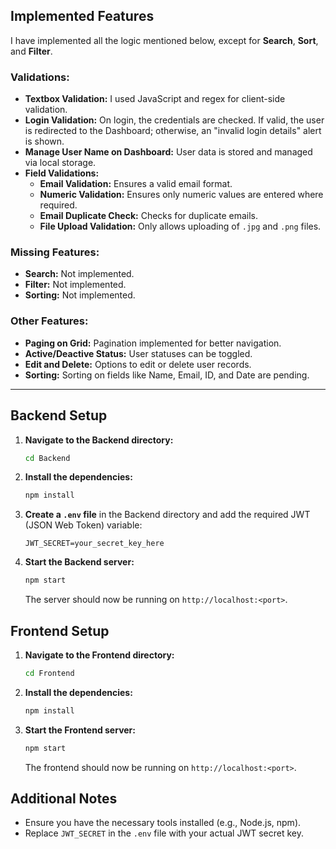 ## Implemented Features

I have implemented all the logic mentioned below, except for **Search**, **Sort**, and **Filter**.

### Validations:
- **Textbox Validation:** I used JavaScript and regex for client-side validation.
- **Login Validation:** On login, the credentials are checked. If valid, the user is redirected to the Dashboard; otherwise, an "invalid login details" alert is shown.
- **Manage User Name on Dashboard:** User data is stored and managed via local storage.
- **Field Validations:** 
  - **Email Validation:** Ensures a valid email format.
  - **Numeric Validation:** Ensures only numeric values are entered where required.
  - **Email Duplicate Check:** Checks for duplicate emails.
  - **File Upload Validation:** Only allows uploading of `.jpg` and `.png` files.

### Missing Features:
- **Search:** Not implemented.
- **Filter:** Not implemented.
- **Sorting:** Not implemented.

### Other Features:
- **Paging on Grid:** Pagination implemented for better navigation.
- **Active/Deactive Status:** User statuses can be toggled.
- **Edit and Delete:** Options to edit or delete user records.
- **Sorting:** Sorting on fields like Name, Email, ID, and Date are pending.

---

## Backend Setup

1. **Navigate to the Backend directory:**
   ```bash
   cd Backend
   ```

2. **Install the dependencies:**
   ```bash
   npm install
   ```

3. **Create a `.env` file** in the Backend directory and add the required JWT (JSON Web Token) variable:
   ```
   JWT_SECRET=your_secret_key_here
   ```

4. **Start the Backend server:**
   ```bash
   npm start
   ```

   The server should now be running on `http://localhost:<port>`.

## Frontend Setup

1. **Navigate to the Frontend directory:**
   ```bash
   cd Frontend
   ```

2. **Install the dependencies:**
   ```bash
   npm install
   ```

3. **Start the Frontend server:**
   ```bash
   npm start
   ```

   The frontend should now be running on `http://localhost:<port>`.

## Additional Notes
- Ensure you have the necessary tools installed (e.g., Node.js, npm).
- Replace `JWT_SECRET` in the `.env` file with your actual JWT secret key.

